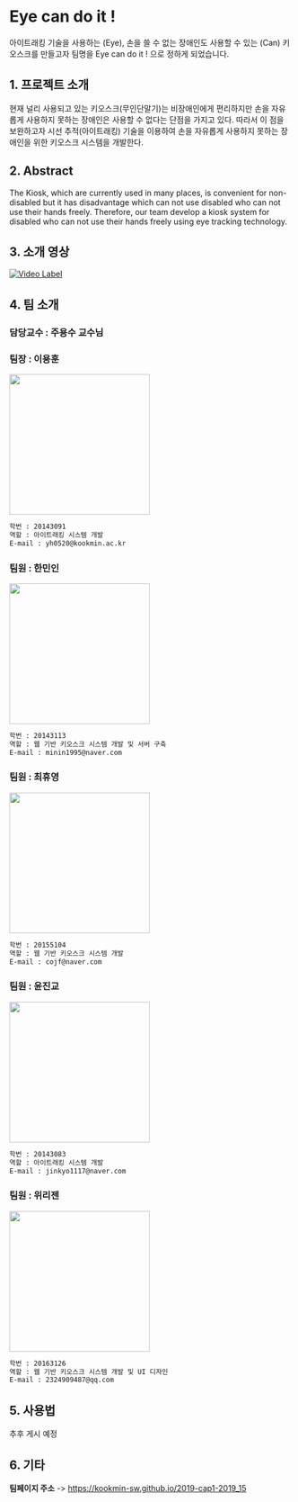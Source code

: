 # Eye can do it !

아이트래킹 기술을 사용하는 (Eye), 손을 쓸 수 없는 장애인도 사용할 수 있는 (Can) 키오스크를 만들고자 팀명을 Eye can do it ! 으로 정하게 되었습니다.

## 1. 프로젝트 소개

현재 널리 사용되고 있는 키오스크(무인단말기)는 비장애인에게 편리하지만 손을 자유롭게 사용하지 못하는 장애인은 사용할 수 없다는 단점을 가지고 있다. 따라서 이 점을 보완하고자 시선 추적(아이트래킹) 기술을 이용하여 손을 자유롭게 사용하지 못하는 장애인을 위한 키오스크 시스템을 개발한다.


## 2. Abstract

The Kiosk, which are currently used in many places, is convenient for non-disabled but it has disadvantage which can not use disabled who can not use their hands freely. Therefore, our team develop a kiosk system for disabled who can not use their hands freely using eye tracking technology.


## 3. 소개 영상

[![Video Label](http://img.youtube.com/vi/H_gDftcf7Rs/0.jpg)](https://youtu.be/H_gDftcf7Rs?t=0s) 


## 4. 팀 소개

### 담당교수 : 주용수 교수님

### 팀장 : 이용훈 
<img src = "https://user-images.githubusercontent.com/36881152/54407745-61654e00-4722-11e9-8662-5f31fa595d19.jpg" width = 250, height = 250>

```markdown
학번 : 20143091
역할 : 아이트래킹 시스템 개발
E-mail : yh0520@kookmin.ac.kr
```

### 팀원 : 한민인
<img src = "https://user-images.githubusercontent.com/36881152/54407239-6aedb680-4720-11e9-9514-3a4bb699e9d8.jpg" width = 250, height = 250>

```markdown
학번 : 20143113
역할 : 웹 기반 키오스크 시스템 개발 및 서버 구축 
E-mail : minin1995@naver.com
```

### 팀원 : 최휴영 
<img src = "https://user-images.githubusercontent.com/36881152/54408791-aa1f0600-4726-11e9-8c8c-acaae19592b4.jpg" width = 250, height = 250>

```markdown
학번 : 20155104
역할 : 웹 기반 키오스크 시스템 개발
E-mail : cojf@naver.com
```

### 팀원 : 윤진교 
<img src = "https://user-images.githubusercontent.com/36881152/54408746-6cba7880-4726-11e9-894e-e07dc2b93fdc.jpg" width = 250, height = 250>

```markdown
학번 : 20143083
역할 : 아이트래킹 시스템 개발
E-mail : jinkyo1117@naver.com
```
### 팀원 : 위리젠 
<img src = "https://user-images.githubusercontent.com/36881152/54409240-0b47d900-4729-11e9-9dcf-1e9fef161f42.jpg" width = 250, height = 250>

```markdown
학번 : 20163126
역할 : 웹 기반 키오스크 시스템 개발 및 UI 디자인
E-mail : 2324909487@qq.com
```

## 5. 사용법

추후 게시 예정
## 6. 기타


**팀페이지 주소** -> https://kookmin-sw.github.io/2019-cap1-2019_15 

